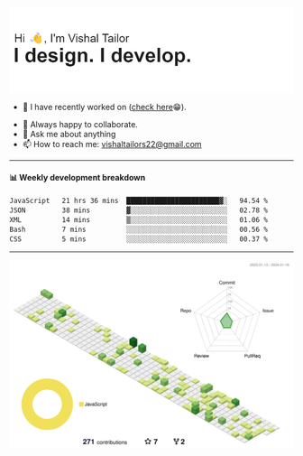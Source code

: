 ![Hi, I'm Vishal Tailor. I design. I develop.](https://github.com/vishaltailors/vishaltailors/blob/main/header.png?raw=true)

- 🔭 I have recently worked on ([check here](https://vishaltailor.com)😁).
<!-- - 🎦 Currently watching: JavaScript: The Hard Parts By Will Sentance. -->
- 👯 Always happy to collaborate.
- 💬 Ask me about anything
- 📫 How to reach me: <a href="mailto:vishaltailors22@gmail.com">vishaltailors22@gmail.com</a>

<hr /> 
<h4>📊 Weekly development breakdown</h4>
<!--START_SECTION:waka-->

```txt
JavaScript   21 hrs 36 mins  ███████████████████████▓░   94.54 %
JSON         38 mins         ▓░░░░░░░░░░░░░░░░░░░░░░░░   02.78 %
XML          14 mins         ▒░░░░░░░░░░░░░░░░░░░░░░░░   01.06 %
Bash         7 mins          ░░░░░░░░░░░░░░░░░░░░░░░░░   00.56 %
CSS          5 mins          ░░░░░░░░░░░░░░░░░░░░░░░░░   00.37 %
```

<!--END_SECTION:waka-->
<hr /> 

![](./profile-3d-contrib/profile-green-animate.svg)

